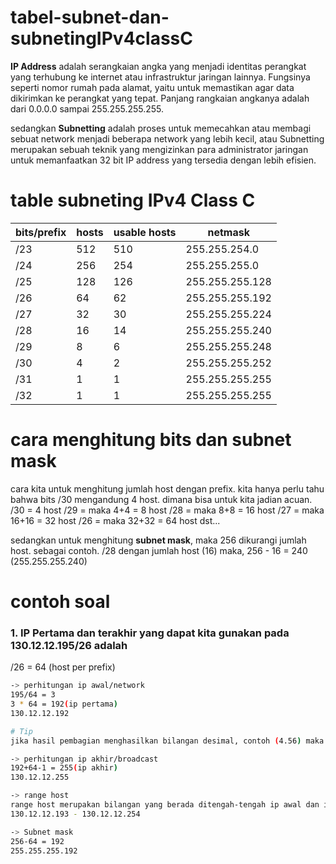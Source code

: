 # tabel-subnet-dan-subnetingIPv4classC
<b>IP Address</b> adalah serangkaian angka yang menjadi identitas perangkat yang terhubung ke internet atau infrastruktur jaringan lainnya. Fungsinya seperti nomor rumah pada alamat, yaitu untuk memastikan agar data dikirimkan ke perangkat yang tepat. Panjang rangkaian angkanya adalah dari 0.0.0.0 sampai 255.255.255.255.

sedangkan <b>Subnetting</b> adalah proses untuk memecahkan atau membagi sebuat network menjadi beberapa network yang lebih kecil, atau Subnetting merupakan sebuah teknik yang mengizinkan para administrator jaringan untuk memanfaatkan 32 bit IP address yang tersedia dengan lebih efisien.

# table subneting IPv4 Class C
| bits/prefix | hosts | usable hosts | netmask | 
|------|-------|--------------|---------|
| /23 | 512 | 510 | 255.255.254.0 |
| /24 | 256 | 254 | 255.255.255.0 |
| /25 | 128 | 126 | 255.255.255.128 |
| /26 | 64 | 62 | 255.255.255.192 |
| /27 | 32 | 30 | 255.255.255.224 |
| /28 | 16 | 14 | 255.255.255.240 |
| /29 | 8 | 6 | 255.255.255.248 |
| /30 | 4 | 2 | 255.255.255.252 |
| /31 | 1 | 1 | 255.255.255.255 |
| /32 | 1 | 1 | 255.255.255.255 |

# cara menghitung bits dan subnet mask
cara kita untuk menghitung jumlah host dengan prefix. kita hanya perlu tahu bahwa bits /30 mengandung 4 host. dimana bisa untuk kita jadian acuan.
/30 = 4 host
/29 = maka 4+4 = 8 host
/28 = maka 8+8 = 16 host
/27 = maka 16+16 = 32 host
/26 = maka 32+32 = 64 host
dst...

sedangkan untuk menghitung <b>subnet mask</b>, maka
256 dikurangi jumlah host. sebagai contoh.
/28 dengan jumlah host (16) maka, 256 - 16 = 240 (255.255.255.240)

# contoh soal
### 1. IP Pertama dan terakhir yang dapat kita gunakan pada 130.12.12.195/26 adalah
/26 = 64 (host per prefix)
```bash
-> perhitungan ip awal/network
195/64 = 3
3 * 64 = 192(ip pertama)
130.12.12.192

# Tip
jika hasil pembagian menghasilkan bilangan desimal, contoh (4.56) maka ambil bilangan depan (4) abaikan hasil sisanya.

-> perhitungan ip akhir/broadcast
192+64-1 = 255(ip akhir)
130.12.12.255

-> range host
range host merupakan bilangan yang berada ditengah-tengah ip awal dan ip akhir, bisa dikalkulasikan seperti berikut
130.12.12.193 - 130.12.12.254

-> Subnet mask
256-64 = 192
255.255.255.192
```
